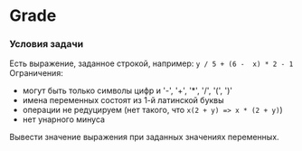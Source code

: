 # Grade

### Условия задачи
Есть выражение, заданное строкой, например: 
`y / 5 + (6 -  x) * 2 - 1` 
Ограничения:
- могут быть только символы цифр и '-', '+', '*', '/', '(', ')'
- имена переменных состоят из 1-й латинской буквы
- операции не редуцируем (нет такого, что `x(2 + y) => x * (2 + y)`)
- нет унарного минуса

Вывести значение выражения при заданных значениях переменных.
